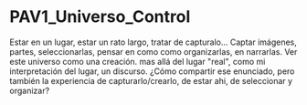 # PAV1_Universo_Control

Estar en un lugar, estar un rato largo, tratar de capturalo...
Captar imágenes, partes, seleccionarlas, pensar en como como organizarlas, en narrarlas.
Ver este universo como una creación. mas allá del lugar "real", como mi interpretación del lugar, un discurso.
¿Cómo compartir ese enunciado, pero también la experiencia de capturarlo/crearlo, de estar ahi, de seleccionar y organizar?

